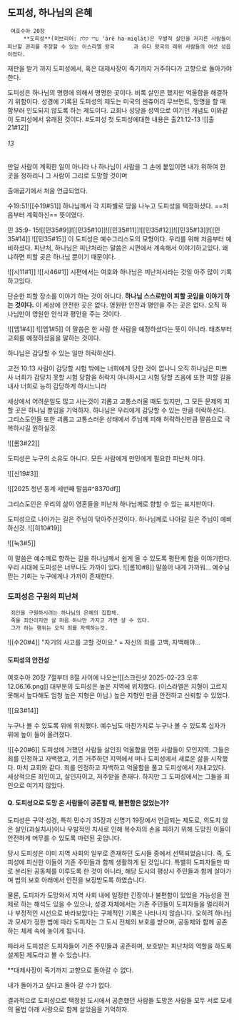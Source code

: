 ## 도피성, 하나님의 은혜
     여호수아 20장
         **도피성**(히브리어: ערי קלת 'ārê ha-miqlāṭ)은 우발적 살인을 저지른 사람들이 피난할 권리를 주장할 수 있는 이스라엘 왕국      과 유다 왕국의 레위 사람들의 여섯 성읍 이었다.

재판을 받기 까지 도피성에서, 혹은 대제사장이 죽기까지 거주하다가 고향으로 돌아가야한다.

도피성은 하나님의 명령에 의해서 명명한 곳이다.
비록 살인은 했지만 억울함을 해결하기 위함이다.
성경에 기록된 도피성의 제도는  미국의 센츄어리 무브먼트, 망명을 할 때 함부러 인도되지 않도록 하는 제도이다.
교회나 성당을 성역으로 여기던 개념도 이와같이 도피성에서 유래된 것이다.
#도피성 
첫 도피성에대한 내용은 
출21:12-13
![[출21#12]]
 ###### 13

만일 사람이 계획한 일이 아니라 나 하나님이 사람을 그 손에 붙임이면 내가 위하여 한 곳을 정하리니 그 사람이 그리로 도망할 것이며

출애굽기에서 처음 언급되었다.

수19:51![[수19#51]]
하나님께서 각 지파별로 땅을 나누고 도피성을 택정하셨다.
==처음부터 계획하신==  뜻이였다.

민 35:9- 15![[민35#9]]![[민35#10]]![[민35#11]]![[민35#12]]![[민35#13]]![[민35#14]]
![[민35#15]]
이 도피성은 예수그리스도의 모형이다.
우리를 위해 처음부터 예비하셨다. 피난처, 하나님은 피난처라는 말씀은 시편에서 계속해서 이야기하고있다.
왜냐하면 피할 곳은 하나님 뿐이기 때문이다.

![[시11#1]]
![[시46#1]]
      시편에서는 여호와 하나님은 피난처시라는 것일 아주 많이 기록하고있다.

단순한 피할 장소를 이야기 하는 것이 아니다.
**하나님 스스로만이 피할 곳임을 이야기 하는 것이다.**
이 세상에 안전한 곳은 없다. 영원한 안전과 평안을 주는 곳은 없다.
오직 하나님만이 영원한 안식과 평안을 주는 것이다.

![[엡1#4]]
![[엡1#5]]
이 말씀은 한 사람 한 사람을 예정하셨다는 뜻이 아니라. 
태초부터 교회를 예정하셨음을 말하는 것이다.

하나님은 감당할 수 있는 일만 허락하신다.

고전 10:13
사람이 감당할 시험 밖에는 너희에게 당한 것이 없나니 오직 하나님은 미쁘사 너희가 감당치 못할 시험 당함을 허락지 아니하시고 시험 당할 즈음에 또한 피할 길을 내사 너희로 능히 감당하게 하시느니라

세상에서 어려운일도 많고 사는것이 괴롭고 고통스러울 때도 있지만, 그 모든 문제의 피할 곳은 하나님 뿐임을 기억하자.
하나님은 우리에게 감당할 수 있는 만큼 허락하신다. 
그리스도인들 또한 괴롭고 고통스러운 상태에서 주님께 피해 허락하신만큼 말씀으로 극복하시길 원하실것.

![[롬3#22]]

도피성은 누구의 소유도 아니다. 모든 사람에게 만민에게 필요한 피난처 이다.

![[신19#3]]


![[2025 청년 동계 세번째 말씀#^8370df]]

그리스도인은 우리의 삶이 영혼들을 피난처 하나님께로 향할 수 있는 표지판이다.

도피성으로 나아가는 길은 주님이 닦아주신것이다. 하나님께로 나아갈 길은 주님이 예비하신것.
![[히10#19]]

![[눅3#5]]

이 말씀은 예수께로 향하는 길을 하나님께서 쉽게 올 수 있도록 평탄케 함을 이야기한다.
우리 시대에 도피성은 너무나도 가까이 있다.
![[롬10#8]]
말씀이 내게 가까워... 예수님 믿는 기회는 누구에게나 가까이 존재한다.
### 도피성은 구원의 피난처
     죄인을 구원하시려는 하나님의 은혜의 집합체.
     죽을 죄인이지만 살 마음 하나만 가지고 가면 살 수 있다.
     그가 하는 행위는 오직 죄를 자백하는것.
      
 ![[수20#4]]
 "자기의 사고를 고할 것이요." = 자신의 죄를 고백, 자백해야...

#### 도피성의 안전성
 여호수아 20장 7절부터 8절 사이에 나오는![[스크린샷 2025-02-23 오후 12.06.16.png]]
대부분의 도피성은 높은 지역에 위치했다. (이스라엘은 지형이 고르지 못해서 높다해도 엄청 높은 지형은 아님.)
높은 지형인 만큼 안전하고 신뢰할 수 있었다.

![[요3#14]]

누구나 볼 수 있도록 위에 위치했다.
예수님도 마찬가지로 누구나 볼 수 있도록 십자가 위에 높이 들어 올려졌다.

![[수20#6]]
도피성에 거했던 사람들 살인죄 억울함을 면한 사람들이 모인지역.
그들은 죄를 인정하고 자백했고, 기존 거주하던 지역에서 떠나 도피성에서 새로운 삶을 시작했다.
마치 교회와 같다.
죄를 인정하고 자백하고 억울함을 풀고 도피성에서 지내고있다.
세상적으론 죄인이고, 살인자이고, 저주받을 존재다.
하지만 그 도피성에서는 그들을 죄인으로 여기지 않았다.


#### Q. 도피성으로 도망 온 사람들이 공존할 때, 불편함은 없었는가?
   도피성은 구약 성경, 특히 민수기 35장과 신명기 19장에서 언급되는 제도로, 의도치 않은 살인(과실치사)이나 우발적인 치사로 인해 복수자의 손을 피하기 위해 도망친 이들이 안전하게 머무를 수 있도록 마련된 곳입니다.

당시 도피성은 이미 지역 사회의 일부로 존재하던 도시들 중에서 선택되었습니다. 즉, 도피성에 피신한 이들이 기존 주민들과 함께 생활하게 된 것입니다. 특별히 도피자들만 따로 분리된 공동체를 이루도록 한 것이 아니라, 해당 도시의 평상시 주민들과 함께 살아가며 법의 보호 아래에서 안전을 보장받도록 하였습니다.

물론, 도피자가 도망와서 지역 사회 내에 일정한 긴장이나 불편함이 있었을 가능성을 전제로 하는 해석도 있을 수 있으나, 성경 자체에서는 기존 주민들이 도피자들을 멀리하거나 부정적인 시선으로 바라보았다는 구체적인 기록은 나타나지 않습니다. 오히려 하나님과 모세가 정한 법에 따라 도피자는 그 도시 전체의 보호를 받으며, 공동체와 함께 공존하는 체제 속에 놓이게 됩니다.

따라서 도피성은 도피자들이 기존 주민들과 공존하며, 보호받는 피난처의 역할을 하도록 설계된 제도라고 볼 수 있습니다.




**대제사장이 죽기까지 고향으로 돌아갈 수 없다.

내가 돌아가고 싶다고 돌아 갈 수가 없다.

결과적으로 도피성으로 택정된 도시에서 공존했던 사람들 도망온 사람들 모두 서로 모세의 율법 아래 사랑으로 함께 살았음을 기억하자.


